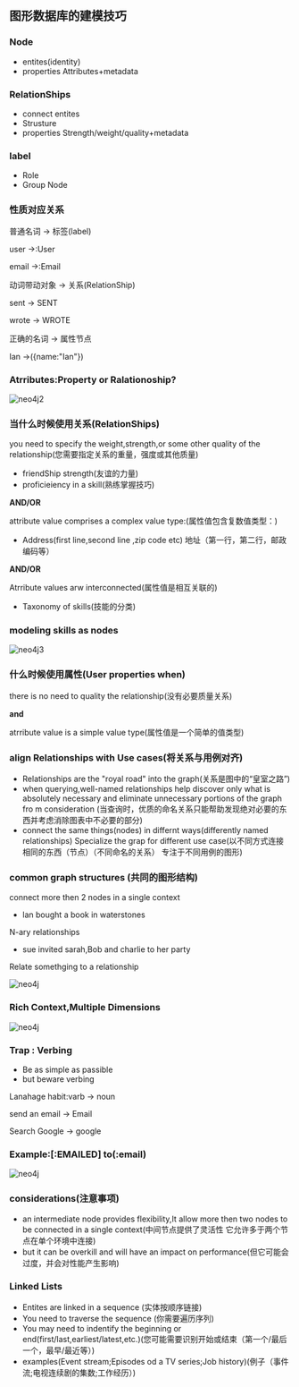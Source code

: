 ## 图形数据库的建模技巧

### Node
 - entites(identity)
 - properties
   Attributes+metadata
   
### RelationShips
- connect entites
- Strusture
- properties
 Strength/weight/quality+metadata
 
### label 
- Role
- Group Node

### 性质对应关系
普通名词 -> 标签(label)

user ->:User

email ->:Email

动词带动对象 -> 关系(RelationShip)

sent -> SENT

wrote -> WROTE

正确的名词 -> 属性节点

Ian ->({name:"Ian"})

### Atrributes:Property or Ralationoship?
![neo4j2](https://github.com/yueyuanyang/knowledge/blob/master/neo4j/img/neo4j-2.png)

### 当什么时候使用关系(RelationShips)

you need to specify the weight,strength,or some other quality of the relationship(您需要指定关系的重量，强度或其他质量)
- friendShip strength(友谊的力量)
- proficieiency in a skill(熟练掌握技巧)

**AND/OR**

attribute value comprises a complex value type:(属性值包含复数值类型：)
- Address(first line,second line ,zip code etc) 地址（第一行，第二行，邮政编码等）

**AND/OR**

Atrribute values arw interconnected(属性值是相互关联的)
- Taxonomy of skills(技能的分类)

### modeling skills as nodes

![neo4j3](https://github.com/yueyuanyang/knowledge/blob/master/neo4j/img/neo4j-3.png)

### 什么时候使用属性(User properties when)

there is no  need to quality the relationship(没有必要质量关系)

**and**

atrribute value is a simple value type(属性值是一个简单的值类型)

### align Relationships with Use cases(将关系与用例对齐)

- Relationships are the "royal road" into the graph(关系是图中的“皇室之路”)
- when querying,well-named relationships help discover only what is absolutely necessary
and eliminate unnecessary portions of the graph fro m consideration (当查询时，优质的命名关系只能帮助发现绝对必要的东西并考虑消除图表中不必要的部分)
- connect the same things(nodes) in differnt ways(differently named relationships)
Specialize the grap for different use case(以不同方式连接相同的东西（节点）（不同命名的关系）
专注于不同用例的图形)


### common graph structures (共同的图形结构)

connect more then 2 nodes in a single context

- lan bought a book in waterstones

N-ary relationships 
- sue invited sarah,Bob and charlie to her party

Relate somethging to a relationship

![neo4j](https://github.com/yueyuanyang/knowledge/blob/master/neo4j/img/neo4j-4.png)

### Rich Context,Multiple Dimensions

![neo4j](https://github.com/yueyuanyang/knowledge/blob/master/neo4j/img/neo4j-5.png)

### Trap : Verbing
- Be as simple as passible
- but beware verbing

Lanahage habit:varb -> noun

send an email -> Email

Search Google -> google

### Example:[:EMAILED] to(:email)

![neo4j](https://github.com/yueyuanyang/knowledge/blob/master/neo4j/img/neo4j-6.png)

### considerations(注意事项)
- an intermediate node provides flexibility,It allow more then two nodes to be  connected in a single context(中间节点提供了灵活性
它允许多于两个节点在单个环境中连接)
- but it can be overkill and will have an impact on performance(但它可能会过度，并会对性能产生影响)


### Linked Lists
- Entites are linked in a sequence (实体按顺序链接)
- You need to traverse the sequence (你需要遍历序列)
- You may need to indentify the beginning or end(first/last,earliest/latest,etc.)(您可能需要识别开始或结束（第一个/最后一个，最早/最近等）)
- examples(Event stream;Episodes od a TV series;Job history)(例子（事件流;电视连续剧的集数;工作经历）)








